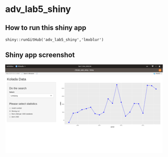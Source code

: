 # adv_lab5_shiny

## How to run this shiny app
```{r eval=FALSE}
shiny::runGitHub('adv_lab5_shiny','lmxblur')
```

## Shiny app screenshot 
![Screenshot](https://github.com/lmxblur/adv_lab5_shiny/blob/master/images/Screenshot.png)